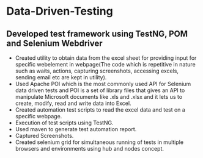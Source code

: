 # Data-Driven-Testing

## Developed test framework using TestNG, POM and Selenium Webdriver

<ul>
<li>
Created utility to obtain data from the excel sheet for providing input for specific webelement in webpage(The code which is repetitive in nature such as waits, actions, capturing screenshots, accessing excels, sending email etc are kept in utility).
</li>
  
<li>
Used Apache POI which is the most commonly used API for Selenium data driven tests and POI is a set of library files that gives an API to manipulate Microsoft documents like .xls and .xlsx and it lets us to create, modify, read and write data into Excel.
</li>
  
<li>
Created automation test scripts to read the excel data and test on a specific webpage. 
</li>
  
<li>
Execution of test scripts using TestNG. 
</li>
  
<li>
Used maven to generate test automation report. 
</li>
  
<li>
Captured Screenshots. 
</li>
  
<li>
Created selenium grid for simultaneous running of tests in multiple browsers and environments using hub and nodes concept.
</li>
</ul>

